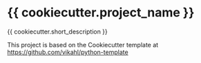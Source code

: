 # {{ cookiecutter.project_name }}

{{ cookiecutter.short_description }}


This project is based on the Cookiecutter template at https://github.com/vikahl/python-template
